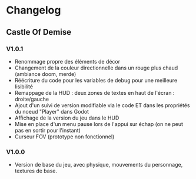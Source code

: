 # Changelog
## Castle Of Demise

### V1.0.1
- Renommage propre des éléments de décor
- Changement de la couleur directionnelle dans un rouge plus chaud (ambiance doom, merde)
- Réécriture du code pour les variables de debug pour une meilleure lisibilité
- Remappage de la HUD : deux zones de textes en haut de l'écran : droite/gauche
- Ajout d'un suivi de version modifiable via le code ET dans les propriétés du noeud "Player" dans Godot
- Affichage de la version du jeu dans le HUD
- Mise en place d'un menu pause lors de l'appui sur échap (on ne peut pas en sortir pour l'instant)
- Curseur FOV (prototype non fonctionnel)

### V1.0.0
- Version de base du jeu, avec physique, mouvements du personnage, textures de base.
